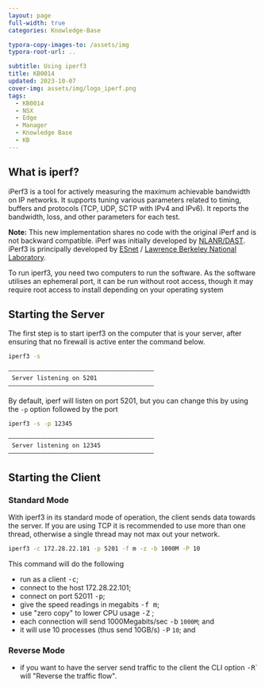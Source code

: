 ```yaml
---
layout: page
full-width: true
categories: Knowledge-Base

typora-copy-images-to: /assets/img
typora-root-url: ..

subtitle: Using iperf3
title: KB0014
updated: 2023-10-07
cover-img: assets/img/logo_iperf.png
tags: 
  - KB0014
  - NSX
  - Edge
  - Manager
  - Knowledge Base
  - KB
---
```


## What is iperf?

iPerf3 is a tool for actively measuring the maximum achievable bandwidth on IP networks. It supports tuning various parameters related to timing, buffers and protocols (TCP, UDP, SCTP with IPv4 and IPv6). It reports the bandwidth, loss, and other parameters for each test. 

**Note:** This new implementation shares no code with the original iPerf and is not backward compatible. iPerf was initially developed by [NLANR/DAST](https://iperf.fr/contact.php#authors). iPerf3 is principally developed by [ESnet](https://www.es.net/) / [Lawrence Berkeley National Laboratory](https://www.lbl.gov/).

To run iperf3, you need two computers to run the software. As the software utilises an ephemeral port, it can be run without root access, though it may require root access to install depending on your operating system

## Starting the Server

The first step is to start iperf3 on the computer that is your server, after ensuring that no firewall is active enter the command below.

```bash
iperf3 -s

—————————————————————————————————————————
 Server listening on 5201
—————————————————————————————————————————
```

By default, iperf will listen on port 5201, but you can change this by using the `-p` option followed by the port

```bash
iperf3 -s -p 12345

—————————————————————————————————————————
 Server listening on 12345
—————————————————————————————————————————
```

## Starting the Client

### Standard Mode

With iperf3 in its standard mode of operation, the client sends data towards the server. If you are using TCP it is recommended to use more than one thread, otherwise a single thread may not max out your network.

````bash
iperf3 -с 172.28.22.101 -p 5201 -f m -z -b 1000M -P 10
````

This command will do the following

* run as a client <kbd>-c</kbd>;
* connect to the host 172.28.22.101;
* connect on port 52011 <kbd>-p</kbd>;
* give the speed readings in megabits <kbd>-f m</kbd>;
* use "zero copy" to lower CPU usage <kbd>-Z</kbd> ;
* each connection will send 1000Megabits/sec <kbd>-b</kbd>  `1000M`; and
* it will use 10 processes (thus send 10GB/s) <kbd>-P</kbd> `10`; and

### Reverse Mode

* if you want to have the server send traffic to the client the CLI option <kbd>-R</kbd>` will "Reverse the traffic flow".
